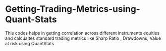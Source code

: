 # Getting-Trading-Metrics-using-Quant-Stats

This codes helps in getting correlation across different instruments equities and calcualtes standard trading metrics like Sharp Ratio , Drawdowns, Value at risk using QuantStats
